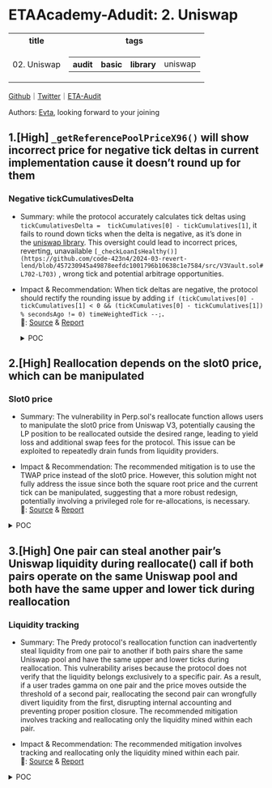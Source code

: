 # ETAAcademy-Adudit: 2. Uniswap

<table>
  <tr>
    <th>title</th>
    <th>tags</th>
  </tr>
  <tr>
    <td>02. Uniswap</td>
    <td>
      <table>
        <tr>
          <th>audit</th>
          <th>basic</th>
          <th>library</th>
          <td>uniswap</td>
        </tr>
      </table>
    </td>
  </tr>
</table>

[Github](https://github.com/ETAAcademy)｜[Twitter](https://twitter.com/ETAAcademy)｜[ETA-Audit](https://github.com/ETAAcademy/ETAAcademy-Audit)

Authors: [Evta](https://twitter.com/pwhattie), looking forward to your joining

## 1.[High] `_getReferencePoolPriceX96()` will show incorrect price for negative tick deltas in current implementation cause it doesn’t round up for them

### Negative tickCumulativesDelta

- Summary: while the protocol accurately calculates tick deltas using `tickCumulativesDelta =  tickCumulatives[0] - tickCumulatives[1]`, it fails to round down ticks when the delta is negative, as it’s done in the [uniswap library](https://github.com/Uniswap/v3-periphery/blob/main/contracts/libraries/OracleLibrary.sol#L36). This oversight could lead to incorrect prices, reverting, unavailable `[_checkLoanIsHealthy()](https://github.com/code-423n4/2024-03-revert-lend/blob/457230945a49878eefdc1001796b10638c1e7584/src/V3Vault.sol#L702-L703)` , wrong tick and potential arbitrage opportunities.

- Impact & Recommendation: When tick deltas are negative, the protocol should rectify the rounding issue by adding `if (tickCumulatives[0] - tickCumulatives[1] < 0 && (tickCumulatives[0] - tickCumulatives[1]) % secondsAgo != 0) timeWeightedTick --;`**.**
  <br> 🐬: [Source](https://code4rena.com/reports/2024-03-revert-lend#h-05--_getreferencepoolpricex96-will-show-incorrect-price-for-negative-tick-deltas-in-current-implementation-cause-it-doesnt-round-up-for-them) & [Report](https://code4rena.com/reports/2024-03-revert-lend)

  <details><summary>POC</summary>

  ```solidity
      function _getReferencePoolPriceX96(IUniswapV3Pool pool, uint32 twapSeconds) internal view returns (uint256) {
        uint160 sqrtPriceX96;
        // if twap seconds set to 0 just use pool price
        if (twapSeconds == 0) {
            (sqrtPriceX96,,,,,,) = pool.slot0();
        } else {
            uint32[] memory secondsAgos = new uint32[](2);
            secondsAgos[0] = 0; // from (before)
            secondsAgos[1] = twapSeconds; // from (before)
            (int56[] memory tickCumulatives,) = pool.observe(secondsAgos); // pool observe may fail when there is not enough history available (only use pool with enough history!)
            //@audit
            int24 tick = int24((tickCumulatives[0] - tickCumulatives[1]) / int56(uint56(twapSeconds)));
            sqrtPriceX96 = TickMath.getSqrtRatioAtTick(tick);
        }
        return FullMath.mulDiv(sqrtPriceX96, sqrtPriceX96, Q96);
    }

  ```

  </details>

## 2.[High] Reallocation depends on the slot0 price, which can be manipulated

### Slot0 price

- Summary: The vulnerability in Perp.sol's reallocate function allows users to manipulate the slot0 price from Uniswap V3, potentially causing the LP position to be reallocated outside the desired range, leading to yield loss and additional swap fees for the protocol. This issue can be exploited to repeatedly drain funds from liquidity providers.

- Impact & Recommendation: The recommended mitigation is to use the TWAP price instead of the slot0 price. However, this solution might not fully address the issue since both the square root price and the current tick can be manipulated, suggesting that a more robust redesign, potentially involving a privileged role for re-allocations, is necessary.
  <br> 🐬: [Source](https://code4rena.com/reports/2024-05-predy#h-01-reallocation-depends-on-the-slot0-price,-which-can-be-manipulated) & [Report](https://code4rena.com/reports/2024-05-predy)

<details><summary>POC</summary>

```solidity

    function swapForOutOfRange(
        DataType.PairStatus storage pairStatus,
        uint160 _currentSqrtPrice,
        int24 _tick,
        uint128 _totalLiquidityAmount
    ) internal returns (int256 deltaPositionBase, int256 deltaPositionQuote) {
        uint160 tickSqrtPrice = TickMath.getSqrtRatioAtTick(_tick);
        // 1/_currentSqrtPrice - 1/tickSqrtPrice
        int256 deltaPosition0 =
            LPMath.calculateAmount0ForLiquidity(_currentSqrtPrice, tickSqrtPrice, _totalLiquidityAmount, true);
        // _currentSqrtPrice - tickSqrtPrice
        int256 deltaPosition1 =
            LPMath.calculateAmount1ForLiquidity(_currentSqrtPrice, tickSqrtPrice, _totalLiquidityAmount, true);
        if (pairStatus.isQuoteZero) {
            deltaPositionQuote = -deltaPosition0;
            deltaPositionBase = -deltaPosition1;
        } else {
            deltaPositionBase = -deltaPosition0;
            deltaPositionQuote = -deltaPosition1;
        }
        updateRebalancePosition(pairStatus, deltaPosition0, deltaPosition1);
    }

```

</details>

## 3.[High] One pair can steal another pair’s Uniswap liquidity during reallocate() call if both pairs operate on the same Uniswap pool and both have the same upper and lower tick during reallocation

### Liquidity tracking

- Summary: The Predy protocol's reallocation function can inadvertently steal liquidity from one pair to another if both pairs share the same Uniswap pool and have the same upper and lower ticks during reallocation. This vulnerability arises because the protocol does not verify that the liquidity belongs exclusively to a specific pair. As a result, if a user trades gamma on one pair and the price moves outside the threshold of a second pair, reallocating the second pair can wrongfully divert liquidity from the first, disrupting internal accounting and preventing proper position closure. The recommended mitigation involves tracking and reallocating only the liquidity mined within each pair.

- Impact & Recommendation: The recommended mitigation involves tracking and reallocating only the liquidity mined within each pair.
  <br> 🐬: [Source](<https://code4rena.com/reports/2024-05-predy#h-03-One-pair-can-steal-another-pair’s-uniswap-liquidity-during-reallocate()-call-if-both-pairs-operate-on-the-same-uniswap-pool-and-both-have-the-same-upper-and-lower-tick-during-reallocation>) & [Report](https://code4rena.com/reports/2024-05-predy)

<details><summary>POC</summary>

```solidity

// SPDX-License-Identifier: UNLICENSED
pragma solidity ^0.8.0;
import {TestPool} from "../pool/Setup.t.sol";
import {TestTradeMarket} from "../mocks/TestTradeMarket.sol";
import {IPredyPool} from "../../src/interfaces/IPredyPool.sol";
import {IFillerMarket} from "../../src/interfaces/IFillerMarket.sol";
import {Constants} from "../../src/libraries/Constants.sol";
contract TestPoCReallocate is TestPool {
    TestTradeMarket private tradeMarket;
    address private filler;
    function setUp() public override {
        TestPool.setUp();
        registerPair(address(currency1), address(0));
        registerPair(address(currency1), address(0));
        predyPool.supply(1, true, 1e8);
        predyPool.supply(1, false, 1e8);
        predyPool.supply(2, true, 1e8);
        predyPool.supply(2, false, 1e8);
        tradeMarket = new TestTradeMarket(predyPool);
        filler = vm.addr(12);
        currency0.transfer(address(tradeMarket), 1e8);
        currency1.transfer(address(tradeMarket), 1e8);
        currency0.approve(address(tradeMarket), 1e8);
        currency1.approve(address(tradeMarket), 1e8);
        currency0.mint(filler, 1e10);
        currency1.mint(filler, 1e10);
        vm.startPrank(filler);
        currency0.approve(address(tradeMarket), 1e10);
        currency1.approve(address(tradeMarket), 1e10);
        vm.stopPrank();
    }
    function testPoCReallocateStealFromOtherPair() public {
        // user opens gamma position on pair with id = 1
        {
            IPredyPool.TradeParams memory tradeParams =
                IPredyPool.TradeParams(1, 0, -90000, 100000, abi.encode(_getTradeAfterParams(2 * 1e6)));
            tradeMarket.trade(tradeParams, _getSettlementData(Constants.Q96));
        }
        _movePrice(true, 5 * 1e16);
        // reallocation on pair id = 2 steals from pair id = 1
        assertTrue(tradeMarket.reallocate(2, _getSettlementData(Constants.Q96 * 15000 / 10000)));
        _movePrice(true, 5 * 1e16);
        // reallocation on pair id = 1 can be done but there is 0 liquidity
        assertTrue(tradeMarket.reallocate(1, _getSettlementData(Constants.Q96 * 15000 / 10000)));
        // user can't close his position on pair with id = 1, internal accounting is broken
        {
            IPredyPool.TradeParams memory tradeParams =
                IPredyPool.TradeParams(1, 1, 90000, -100000, abi.encode(_getTradeAfterParams(2 * 1e6)));
            tradeMarket.trade(tradeParams, _getSettlementData(Constants.Q96));
        }
    }
}

```

</details>
